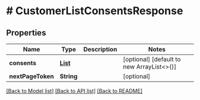 # # CustomerListConsentsResponse


## Properties 


Name | Type | Description | Notes
------------ | ------------- | ------------- | -------------
**consents**| [**List<CustomerConsent>**](CustomerConsent.md) |   | [optional] [default to new ArrayList<>()]
**nextPageToken**| **String** |   | [optional]


[[Back to Model list]](../../README.md#models) [[Back to API list]](../../README.md#endpoints) [[Back to README]](../../README.md)


